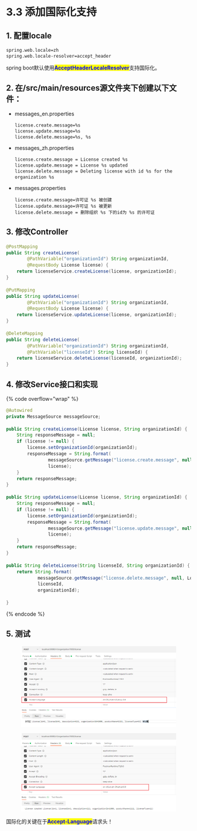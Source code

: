 # 3.3 添加国际化支持

## 1. 配置locale

```properties
spring.web.locale=zh
spring.web.locale-resolver=accept_header
```

spring boot默认使用<mark style="color:blue;">**AcceptHeaderLocaleResolver**</mark>支持国际化。

## 2. 在/src/main/resources源文件夹下创建以下文件：

*   messages\_en.properties

    ```properties
    license.create.message=%s
    license.update.message=%s
    license.delete.message=%s, %s
    ```
*   messages\_zh.properties

    ```properties
    license.create.message = License created %s
    license.update.message = License %s updated
    license.delete.message = Deleting license with id %s for the organization %s
    ```
*   messages.properties

    ```properties
    license.create.message=许可证 %s 被创建
    license.update.message=许可证 %s 被更新
    license.delete.message = 删除组织 %s 下的id为 %s 的许可证
    ```

## 3. 修改Controller

```java
@PostMapping
public String createLicense(
        @PathVariable("organizationId") String organizationId,
        @RequestBody License license) {
    return licenseService.createLicense(license, organizationId);
}

@PutMapping
public String updateLicense(
        @PathVariable("organizationId") String organizationId,
        @RequestBody License license) {
    return licenseService.updateLicense(license, organizationId);
}

@DeleteMapping
public String deleteLicense(
        @PathVariable("organizationId") String organizationId,
        @PathVariable("licenseId") String licenseId) {
    return licenseService.deleteLicense(licenseId, organizationId);
}
```

## 4. 修改Service接口和实现

{% code overflow="wrap" %}
```java
@Autowired
private MessageSource messageSource;

public String createLicense(License license, String organizationId) {
    String responseMessage = null;
    if (license != null) {
        license.setOrganizationId(organizationId);
        responseMessage = String.format(
                messageSource.getMessage("license.create.message", null, LocaleContextHolder.getLocale()),
                license);
    }
    return responseMessage;
}

public String updateLicense(License license, String organizationId) {
    String responseMessage = null;
    if (license != null) {
        license.setOrganizationId(organizationId);
        responseMessage = String.format(
                messageSource.getMessage("license.update.message", null, LocaleContextHolder.getLocale()),
                license);
    }
    return responseMessage;
}

public String deleteLicense(String licenseId, String organizationId) {
    return String.format(
            messageSource.getMessage("license.delete.message", null, LocaleContextHolder.getLocale()),
            licenseId,
            organizationId);

}
```
{% endcode %}

## 5. 测试

<figure><img src="../../../.gitbook/assets/image (3) (1) (1).png" alt=""><figcaption></figcaption></figure>

<figure><img src="../../../.gitbook/assets/image (4) (1).png" alt=""><figcaption></figcaption></figure>

国际化的关键在于<mark style="color:blue;">**Accept-Language**</mark>请求头！
